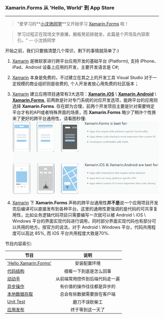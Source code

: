 ### **Xamarin.Forms 从 'Hello, World' 到 App Store**

***


>"爱学习的**[小沈扬同学](https://biztudio.github.io)**又开始学习 [Xamarin.Forms](https://www.xamarin.com/) 啦！

>学习过程正在现场文字直播，搬板凳前排就坐，此篇是个开场及内容索引。"  -- 小沈扬同学



开始之前，我们只要搞清楚几个常识，剩下的事情就简单了:)

1. [Xamarin](https://www.xamarin.com/) 是微软家进行跨平台应用开发的基础平台 (Platform), 支持 iPhone、iPad、Android 设备上应用的开发，主要开发语言是 C#;

2. [Xamarin](https://www.xamarin.com/) 本身是免费的，不过建立在其之上的开发工具 Visual Studio 对于一定规模的商业组织则是收费的, 个人开发者放心用免费的社区版本；

3. [Xamarin](https://www.xamarin.com/) 建立应用项目通常有3大选项：**[Xamarin.iOS](https://developer.xamarin.com/guides/ios/)** \ **[Xamarin.Android](https://developer.xamarin.com/guides/android/)** \ **[Xamarin.Forms](https://developer.xamarin.com/guides/xamarin-forms/)**, 前两款是针对专门系统的对应开发选项，能跨平台的应用则选择 **Xamarin.Forms**. 存在即为合理，前两个开发项目主要是针对需要特定平台才有的API或者特殊界面的场景，而 **Xamarin.Forms** 略少了稍许个性换来了更好的跨平台通用性，请看图秒懂:
![XamarinOptions](https://raw.githubusercontent.com/biztudio/biztudio.github.io/master/mdnotes/img/xamarin.options.png)

4. [Xamarin](https://www.xamarin.com/) 下 **Xamarin.Forms** 声称的跨平台通用性**并不是**说一个应用项目开发完后编译可以直接发布到各种平台。这里的通用性更强调的是代码的可共享复用性，比如业务逻辑代码项目只需要编写一次就可以被 Android \ iOS \ Windows 平台的界面实现代码进行调用，同时部分界面实现代码也有部分可以共用的地方。按官方的说法，对于 Android \ Windows 平台，代码共用程度可以高达 85%, 而 iOS 平台共用程度大致是70%.



节目内容索引:


| 节目                   | 说明                   |
| -------------          |:-------------:         |
| ['Hello Xamarin.Forms'](#) | 安装配置环境     |
| [代码结构](#)          |  细看一下到底是怎么回事      |
| [动动手](#)          |   从前端常用控件到后端代码走一遍     |
| [异步操作](#)          | 有价值的操作往往都是异步的   |
| [本地数据存取](#)          | 总会有些数据需要放在客户端   |
| [Unit Test](#)          | 磨刀不误砍柴工           |
| [应用发布](#)          | 终于等到这一天了           |


